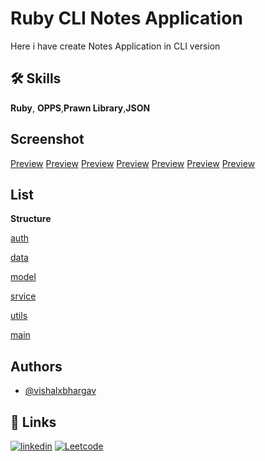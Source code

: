 
# Ruby CLI Notes Application

Here i have create Notes Application in CLI version


## 🛠 Skills
**Ruby**, **OPPS**,**Prawn Library**,**JSON**


## Screenshot
[Preview](assets/1.png)
[Preview](assets/2.png)
[Preview](assets/3.png)
[Preview](assets/4.png)
[Preview](assets/5.png)
[Preview](assets/6.png)
[Preview](assets/7.png)


## List

**Structure**

[auth](auth)

[data](data)

[model](model)

[srvice](service)

[utils](utils)

[main](main.rb)

## Authors

- [@vishalxbhargav](https://www.github.com/vishalxbhargav)


## 🔗 Links
[![linkedin](https://img.shields.io/badge/linkedin-0A66C2?style=for-the-badge&logo=linkedin&logoColor=white)](https://www.linkedin.com/vishalxbhargav)
[![Leetcode](https://drive.google.com/file/d/14qsb_Ueom69SPXGJpGYLbF_ALQATE7_7/view?usp=drive_link)](https://leetcode.com/vishalxbhargav)
